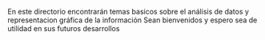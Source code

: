 En este directorio encontrarán temas basicos sobre el análisis de datos y representacion gráfica de la información 
Sean bienvenidos y espero sea de utilidad en sus futuros desarrollos
